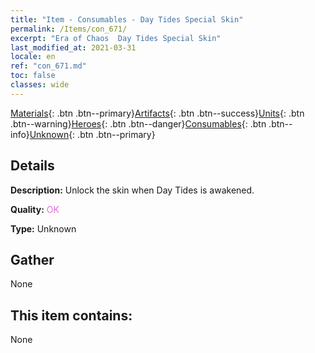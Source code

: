 ```yaml
---
title: "Item - Consumables - Day Tides Special Skin"
permalink: /Items/con_671/
excerpt: "Era of Chaos  Day Tides Special Skin"
last_modified_at: 2021-03-31
locale: en
ref: "con_671.md"
toc: false
classes: wide
---
```

 [Materials](/Items/){: .btn .btn--primary}[Artifacts](/Items/Artifacts/){: .btn .btn--success}[Units](/Items/Units/){: .btn .btn--warning}[Heroes](/Items/Heroes/){: .btn .btn--danger}[Consumables](/Items/Consumables/){: .btn .btn--info}[Unknown](/Items/Unknown/){: .btn .btn--primary}

## Details
 **Description:** Unlock the skin when Day Tides is awakened.

 **Quality:** <span style="color: #DA70D6">OK</span>

 **Type:** Unknown

## Gather

  None

## This item contains:

  None

